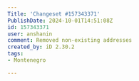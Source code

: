 ```yaml
---
Title: 'Changeset #157343371'
PublishDate: 2024-10-01T14:51:08Z
id: 157343371
user: anshanin
comment: Removed non-existing addresses
created_by: iD 2.30.2
tags:
- Montenegro

---
```

